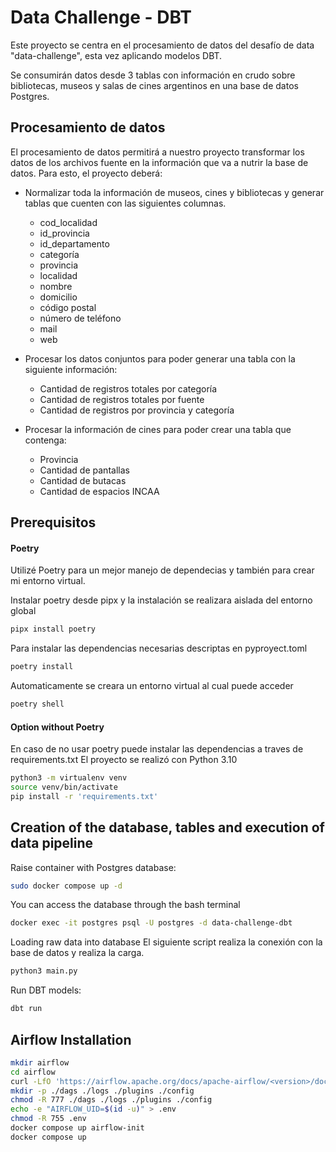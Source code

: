 # Data Challenge - DBT

Este proyecto se centra en el procesamiento de datos del desafío de data "data-challenge", esta vez aplicando modelos DBT.

Se consumirán datos desde 3 tablas con información en crudo sobre bibliotecas, museos y salas de cines argentinos en una base de datos Postgres.

## Procesamiento de datos
El procesamiento de datos permitirá a nuestro proyecto transformar los datos de los
archivos fuente en la información que va a nutrir la base de datos. Para esto, el
proyecto deberá:

- Normalizar toda la información de museos, cines y bibliotecas y generar tablas que cuenten con las siguientes columnas.
    - cod_localidad
    - id_provincia
    - id_departamento
    - categoría
    - provincia
    - localidad
    - nombre
    - domicilio
    - código postal
    - número de teléfono
    - mail
    - web

- Procesar los datos conjuntos para poder generar una tabla con la siguiente información:
    - Cantidad de registros totales por categoría
    - Cantidad de registros totales por fuente
    - Cantidad de registros por provincia y categoría


- Procesar la información de cines para poder crear una tabla que contenga:
    - Provincia
    - Cantidad de pantallas
    - Cantidad de butacas
    - Cantidad de espacios INCAA


## Prerequisitos
#### Poetry
Utilizé Poetry para un mejor manejo de dependecias y también para crear mi entorno virtual.

Instalar poetry desde pipx y la instalación se realizara aislada del entorno global
```bash
pipx install poetry
```

Para instalar las dependencias necesarias descriptas en pyproyect.toml
```bash
poetry install
```

Automaticamente se creara un entorno virtual al cual puede acceder
```bash
poetry shell
```

#### Option without Poetry
En caso de no usar poetry puede instalar las dependencias a traves de requirements.txt
El proyecto se realizó con Python 3.10
```bash
python3 -m virtualenv venv
source venv/bin/activate
pip install -r 'requirements.txt'
```

## Creation of the database, tables and execution of data pipeline
Raise container with Postgres database:
```bash
sudo docker compose up -d
```

You can access the database through the bash terminal
```bash
docker exec -it postgres psql -U postgres -d data-challenge-dbt
```

Loading raw data into database
El siguiente script realiza la conexión con la base de datos y realiza la carga.
```bash
python3 main.py
```

Run DBT models:
```bash
dbt run
```


## Airflow Installation


```bash
mkdir airflow
cd airflow
curl -LfO 'https://airflow.apache.org/docs/apache-airflow/<version>/docker-compose.yaml'
mkdir -p ./dags ./logs ./plugins ./config
chmod -R 777 ./dags ./logs ./plugins ./config
echo -e "AIRFLOW_UID=$(id -u)" > .env
chmod -R 755 .env
docker compose up airflow-init
docker compose up
```